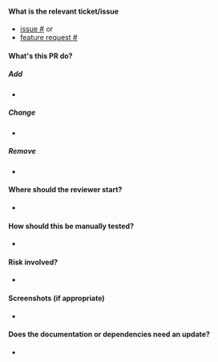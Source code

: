 #### What is the relevant ticket/issue

* [issue #](https://github.com/autobrr/autobrr/issues) or
* [feature request #](https://github.com/autobrr/autobrr/discussions)

#### What's this PR do?

##### Add

*

##### Change

*

##### Remove

*

#### Where should the reviewer start?

*

#### How should this be manually tested?

*

#### Risk involved?

*

#### Screenshots (if appropriate)

*

#### Does the documentation or dependencies need an update?

*
